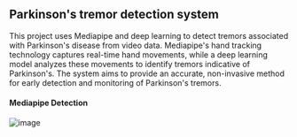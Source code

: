 ## Parkinson's tremor detection system
This project uses Mediapipe and deep learning to detect tremors associated with Parkinson's disease from video data. Mediapipe's hand tracking technology captures real-time hand movements, while a deep learning model analyzes these movements to identify tremors indicative of Parkinson's. The system aims to provide an accurate, non-invasive method for early detection and monitoring of Parkinson's tremors.

#### Mediapipe Detection
![image](https://github.com/SuriyaPradeep/Tremor-Detection/assets/122858374/a00d3548-5f85-42d2-b101-77c7dc542bfb)
